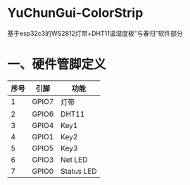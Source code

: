 # YuChunGui-ColorStrip
基于esp32c3的WS2812灯带+DHT11温湿度板“与春归”软件部分

# 一、硬件管脚定义

| 序号  | 引脚     | 功能         |
|-----|--------|------------|
| 1   | GPIO7  | 灯带         |
| 2   | GPIO6  | DHT11      |
| 3   | GPIO4  | Key1       |
| 4   | GPIO1  | Key2       |
| 5   | GPIO5  | Key3       |
| 6   | GPIO3  | Net LED    |
| 7   | GPIO0  | Status LED |